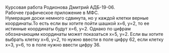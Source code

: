 Курсовая работа Родионова Дмитрий АДБ-19-06.                
Рабочее графическое приложение в МФС.     
Нумерация доски немного сдвинута, но у каждой клетки верные координаты.То есть если вы хотите пойти шашкой х=6, у=2, то ее истинные координаты будут х=6, у=2. Однако по цифрам обозначающим координаты может показаться х=5, у=2. Если вы хотите выбрать клетку х=6, у=2, то нужно ввести в поле цифру 62, если клетку х=3, у=6, то в поле нужно ввести цифру 36.
